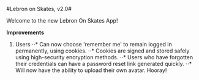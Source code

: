 #Lebron on Skates, v2.0#

Welcome to the new Lebron On Skates App!

**Improvements**
1. Users
⋅⋅* Can now choose 'remember me' to remain logged in permanently, using cookies.
⋅⋅* Cookies are signed and stored safely using high-security encryption methods.
⋅⋅* Users who have forgotten their credentials can have a password reset link generated quickly.
⋅⋅* Will now have the ability to upload their own avatar.  Hooray!
